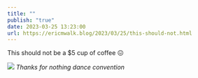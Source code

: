 ```yaml
---
title: ""
publish: "true"
date: 2023-03-25 13:23:00
url: https://ericmwalk.blog/2023/03/25/this-should-not.html
---
```

This should not be a $5 cup of coffee 😖

![](https://ericmwalk.blog/uploads/2023/839b73b5af.jpg)
_Thanks for nothing dance convention_